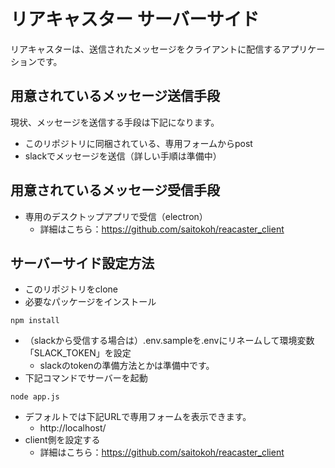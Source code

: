 # リアキャスター サーバーサイド
リアキャスターは、送信されたメッセージをクライアントに配信するアプリケーションです。

## 用意されているメッセージ送信手段
現状、メッセージを送信する手段は下記になります。
- このリポジトリに同梱されている、専用フォームからpost
- slackでメッセージを送信（詳しい手順は準備中）

## 用意されているメッセージ受信手段
- 専用のデスクトップアプリで受信（electron）
  - 詳細はこちら：https://github.com/saitokoh/reacaster_client

## サーバーサイド設定方法
- このリポジトリをclone
- 必要なパッケージをインストール

```
npm install
```

- （slackから受信する場合は）.env.sampleを.envにリネームして環境変数「SLACK_TOKEN」を設定
  - slackのtokenの準備方法とかは準備中です。
- 下記コマンドでサーバーを起動

```
node app.js
```

- デフォルトでは下記URLで専用フォームを表示できます。
  - http://localhost/
- client側を設定する
  - 詳細はこちら：https://github.com/saitokoh/reacaster_client
